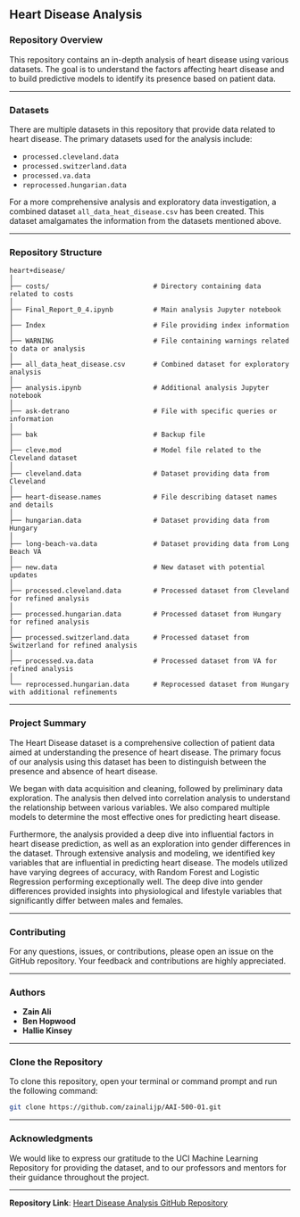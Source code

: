 ## Heart Disease Analysis

### Repository Overview

This repository contains an in-depth analysis of heart disease using various datasets. The goal is to understand the factors affecting heart disease and to build predictive models to identify its presence based on patient data.

---

### Datasets

There are multiple datasets in this repository that provide data related to heart disease. The primary datasets used for the analysis include:

- `processed.cleveland.data`
- `processed.switzerland.data`
- `processed.va.data`
- `reprocessed.hungarian.data`

For a more comprehensive analysis and exploratory data investigation, a combined dataset `all_data_heat_disease.csv` has been created. This dataset amalgamates the information from the datasets mentioned above.

---

### Repository Structure

```
heart+disease/
│
├── costs/                          # Directory containing data related to costs
│
├── Final_Report_0_4.ipynb          # Main analysis Jupyter notebook
│
├── Index                           # File providing index information
│
├── WARNING                         # File containing warnings related to data or analysis
│
├── all_data_heat_disease.csv       # Combined dataset for exploratory analysis
│
├── analysis.ipynb                  # Additional analysis Jupyter notebook
│
├── ask-detrano                     # File with specific queries or information
│
├── bak                             # Backup file
│
├── cleve.mod                       # Model file related to the Cleveland dataset
│
├── cleveland.data                  # Dataset providing data from Cleveland
│
├── heart-disease.names             # File describing dataset names and details
│
├── hungarian.data                  # Dataset providing data from Hungary
│
├── long-beach-va.data              # Dataset providing data from Long Beach VA
│
├── new.data                        # New dataset with potential updates
│
├── processed.cleveland.data        # Processed dataset from Cleveland for refined analysis
│
├── processed.hungarian.data        # Processed dataset from Hungary for refined analysis
│
├── processed.switzerland.data      # Processed dataset from Switzerland for refined analysis
│
├── processed.va.data               # Processed dataset from VA for refined analysis
│
└── reprocessed.hungarian.data      # Reprocessed dataset from Hungary with additional refinements
```

---

### Project Summary

The Heart Disease dataset is a comprehensive collection of patient data aimed at understanding the presence of heart disease. The primary focus of our analysis using this dataset has been to distinguish between the presence and absence of heart disease.

We began with data acquisition and cleaning, followed by preliminary data exploration. The analysis then delved into correlation analysis to understand the relationship between various variables. We also compared multiple models to determine the most effective ones for predicting heart disease.

Furthermore, the analysis provided a deep dive into influential factors in heart disease prediction, as well as an exploration into gender differences in the dataset. Through extensive analysis and modeling, we identified key variables that are influential in predicting heart disease. The models utilized have varying degrees of accuracy, with Random Forest and Logistic Regression performing exceptionally well. The deep dive into gender differences provided insights into physiological and lifestyle variables that significantly differ between males and females.

---

### Contributing

For any questions, issues, or contributions, please open an issue on the GitHub repository. Your feedback and contributions are highly appreciated.

---

### Authors

- **Zain Ali**
- **Ben Hopwood**
- **Hallie Kinsey**

---

### Clone the Repository

To clone this repository, open your terminal or command prompt and run the following command:

```bash
git clone https://github.com/zainalijp/AAI-500-01.git
```

---

### Acknowledgments

We would like to express our gratitude to the UCI Machine Learning Repository for providing the dataset, and to our professors and mentors for their guidance throughout the project.

---

**Repository Link**: [Heart Disease Analysis GitHub Repository](https://github.com/zainalijp/AAI-500-01)
